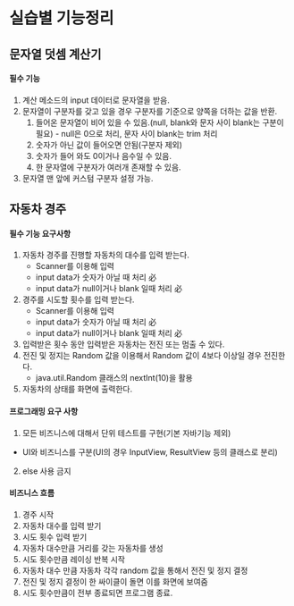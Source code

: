# 실습별 기능정리
## 문자열 덧셈 계산기
#### 필수 기능
1. 계산 메소드의 input 데이터로 문자열을 받음.
2. 문자열이 구분자를 갖고 있을 경우 구분자를 기준으로 양쪽을 더하는 값을 반환.
   1. 들어온 문자열이 비어 있을 수 있음.(null, blank와 문자 사이 blank는 구분이 필요) - null은 0으로 처리, 문자 사이 blank는 trim 처리
   2. 숫자가 아닌 값이 들어오면 안됨(구분자 제외)
   3. 숫자가 들어 와도 0이거나 음수일 수 있음.
   4. 한 문자열에 구분자가 여러개 존재할 수 있음.
3. 문자열 맨 앞에 커스텀 구분자 설정 가능.

## 자동차 경주
#### 필수 기능 요구사항
1. 자동차 경주를 진행할 자동차의 대수를 입력 받는다.
   - Scanner를 이용해 입력
   - input data가 숫자가 아닐 때 처리 必
   - input data가 null이거나 blank 일때 처리 必
2. 경주를 시도할 횟수를 입력 받는다.
   - Scanner를 이용해 입력
   - input data가 숫자가 아닐 때 처리 必
   - input data가 null이거나 blank 일때 처리 必
3. 입력받은 횟수 동안 입력받은 자동차는 전진 또는 멈출 수 있다.
4. 전진 및 정지는 Random 값을 이용해서 Random 값이 4보다 이상일 경우 전진한다.
   - java.util.Random 클래스의 nextInt(10)을 활용
5. 자동차의 상태를 화면에 출력한다.

#### 프로그래밍 요구 사항
1. 모든 비즈니스에 대해서 단위 테스트를 구현(기본 자바기능 제외)
  - UI와 비즈니스를 구분(UI의 경우 InputView, ResultView 등의 클래스로 분리)
2. else 사용 금지

#### 비즈니스 흐름
1. 경주 시작
2. 자동차 대수를 입력 받기
3. 시도 횟수 입력 받기
4. 자동차 대수만큼 거리를 갖는 자동차를 생성
5. 시도 횟수만큼 레이싱 반복 시작
6. 자동차 대수 만큼 자동차 각각 random 값을 통해서 전진 및 정지 결정
7. 전진 및 정지 결정이 한 싸이클이 돌면 이를 화면에 보여줌
8. 시도 횟수만큼이 전부 종료되면 프로그램 종료.
